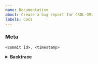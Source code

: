 ```yaml
---
name: Documentation
about: Create a bug report for CSDL-OM.
labels: docs
---
```


<!--
Thank you for filing a bug report! Please provide a short summary of any
inaccuracies in the documentation, information you feel is crucial for
including in documentation, or any bugs encountered when building
documentation.
-->

### Meta
<!--
Please include the commit id and timestamp for the commit in the version
of `csdl` and the CSDL compiler back end where building documentation
fails.
-->

```
<commit id>, <timestamp>
```

<details><summary><strong>Backtrace</strong></summary>
<p>

```
<backtrace>
```

</p>
</details>
